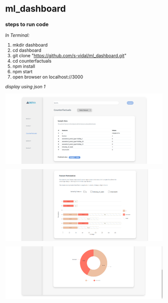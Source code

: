 # ml_dashboard

### steps to run code

_In Terminal:_

1.  mkdir dashboard
2.  cd dashboard
3.  git clone "https://github.com/s-vidal/ml_dashboard.git"
4.  cd counterfactuals
5.  npm install
6.  npm start
7.  open browser on localhost://3000

_display using json 1_

![alt text](./demo/dataset1_1.png)

![alt text](./demo/dataset1_2.png)

![alt text](./counterfactuals/demo/dataset1_3.png)
